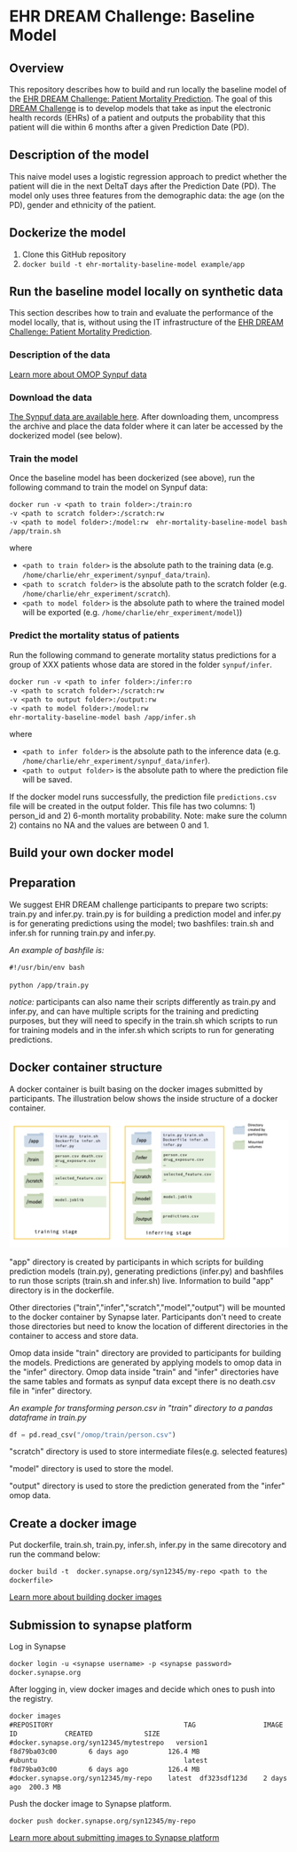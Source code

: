 # EHR DREAM Challenge: Baseline Model
## Overview
This repository describes how to build and run locally the
baseline model of the [EHR DREAM Challenge: Patient Mortality Prediction](https://www.synapse.org/#!Synapse:syn18404605). The goal of this [DREAM Challenge](http://dreamchallenges.org/) is to develop models that take as input the electronic health records (EHRs) of a patient and outputs the probability that this patient will die within 6 months after a given Prediction Date (PD).

## Description of the model
This naive model uses a logistic regression approach to predict whether the patient will die in the next DeltaT days after the Prediction Date (PD). The model only uses three features from the demographic data: the age (on the PD), gender and ethnicity of the patient.

## Dockerize the model

1. Clone this GitHub repository
2. `docker build -t ehr-mortality-baseline-model example/app`

## Run the baseline model locally on synthetic data
This section describes how to train and evaluate the performance of the model locally, that is, without using the IT infrastructure of the [EHR DREAM Challenge: Patient Mortality Prediction](https://www.synapse.org/#!Synapse:syn18404605).

### Description of the data
[Learn more about OMOP Synpuf data](https://www.synapse.org/#!Synapse:syn18405992/wiki/594233)

### Download the data
[The Synpuf data are available here](https://www.synapse.org/#!Synapse:syn20685954). After downloading them, uncompress the archive and place the data folder where it can later be accessed by the dockerized model (see below).

### Train the model
Once the baseline model has been dockerized (see above), run the following command to train the model on Synpuf data:

```
docker run -v <path to train folder>:/train:ro
-v <path to scratch folder>:/scratch:rw
-v <path to model folder>:/model:rw  ehr-mortality-baseline-model bash /app/train.sh
```

where

- `<path to train folder>` is the absolute path to the training data (e.g. `/home/charlie/ehr_experiment/synpuf_data/train`).
- `<path to scratch folder>` is the absolute path to the scratch folder (e.g. `/home/charlie/ehr_experiment/scratch`).
- `<path to model folder>` is the absolute path to where the trained model will be exported (e.g. `/home/charlie/ehr_experiment/model`))

### Predict the mortality status of patients

Run the following command to generate mortality status predictions for a group of XXX patients whose data are stored in the folder `synpuf/infer`.


```
docker run -v <path to infer folder>:/infer:ro
-v <path to scratch folder>:/scratch:rw
-v <path to output folder>:/output:rw
-v <path to model folder>:/model:rw
ehr-mortality-baseline-model bash /app/infer.sh
```

where

- `<path to infer folder>` is the absolute path to the inference data (e.g. `/home/charlie/ehr_experiment/synpuf_data/infer`).
- `<path to output folder>` is the absolute path to where the prediction file will be saved.

If the docker model runs successfully, the prediction file `predictions.csv` file will be created in the output folder. This file has two columns: 1) person_id and 2) 6-month mortality probability. Note: make sure the column 2) contains no NA and the values are between 0 and 1.


## Build your own docker model  


## Preparation
We suggest EHR DREAM challenge participants to prepare two scripts: train.py and infer.py.
train.py is for building a prediction model and infer.py is for generating predictions using the model; two bashfiles: train.sh and infer.sh for running train.py and infer.py.

*An example of bashfile is:*
```
#!/usr/bin/env bash

python /app/train.py

```
*notice:* participants can also name their scripts differently as train.py and infer.py, and can have multiple scripts for the training and predicting purposes, but they will need to specify in the train.sh which scripts to run for training models and in the infer.sh which scripts to run for generating predictions.

## Docker container structure

A docker container is built basing on the docker images submitted by participants. The illustration below shows the inside structure of a docker container.

![docker container structure](./pics/docker_container_structure.png)


"app" directory is created by participants in which scripts for building prediction models (train.py), generating predictions (infer.py) and bashfiles to run those scripts (train.sh and infer.sh) live. Information to build "app" directory is in the dockerfile.

Other directories ("train","infer","scratch","model","output") will be mounted to the docker container by Synapse later. Participants don't need to create those directories but need to know the location of different directories in the container to access and store data.

Omop data inside "train" directory are provided to participants for building the models. Predictions are generated by applying models to omop data in the "infer" directory.  Omop data inside "train" and "infer" directories have the same tables and formats as synpuf data except there is no death.csv file  in "infer" directory.

*An example for transforming person.csv in "train" directory to a pandas dataframe in train.py*
```python
df = pd.read_csv("/omop/train/person.csv")
```

"scratch" directory is used to store intermediate files(e.g. selected features)

"model" directory is used to store the model.

"output" directory is used to store the prediction generated from the "infer" omop data.



## Create a docker image
Put dockerfile, train.sh, train.py, infer.sh, infer.py in the same direcotory and run the command below:
```
docker build -t  docker.synapse.org/syn12345/my-repo <path to the dockerfile>
```
[Learn more about building docker images](https://docs.docker.com/get-started/)
## Submission to synapse platform
Log in Synapse
```
docker login -u <synapse username> -p <synapse password> docker.synapse.org
```
After logging in, view docker images and decide which ones to push into the registry.
```
docker images
#REPOSITORY                                 TAG                 IMAGE ID            CREATED             SIZE
#docker.synapse.org/syn12345/mytestrepo   version1            f8d79ba03c00        6 days ago          126.4 MB
#ubuntu                                     latest              f8d79ba03c00        6 days ago          126.4 MB
#docker.synapse.org/syn12345/my-repo	latest	df323sdf123d	2 days ago	200.3 MB
```
Push the docker image to Synapse platform.
```
docker push docker.synapse.org/syn12345/my-repo
```
[Learn more about submitting images to Synapse platform](https://docs.synapse.org/articles/docker.html)
